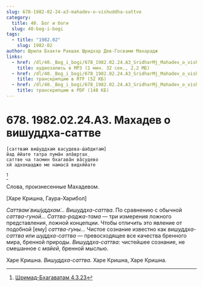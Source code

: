 ```yaml
---
slug: 678-1982-02-24-a3-mahadev-o-vishuddha-sattve
category:
  title: 40. Бог и боги
  slug: 40-bog-i-bogi
tags:
  - title: "1982.02"
    slug: 1982-02
author: Шрила Бхакти Ракшак Шридхар Дев-Госвами Махарадж
links:
  - href: /dl/40._Bog_i_bogi/678_1982.02.24.A3_SridharMj_Mahadev_o_vishuddha-sattve.mp3
    title: аудиозапись в MP3 (1 мин. 32 сек., 2,2 МБ)
  - href: /dl/40._Bog_i_bogi/678_1982.02.24.A3_SridharMj_Mahadev_o_vishuddha-sattve.rtf
    title: транскрипцию в RTF (52 КБ)
  - href: /dl/40._Bog_i_bogi/678_1982.02.24.A3_SridharMj_Mahadev_o_vishuddha-sattve.pdf
    title: транскрипцию в PDF (148 КБ)
---
```


# 678. 1982.02.24.А3. Махадев о вишуддха-саттве

    [саттвам̇ виш́уддхам̇ васудева-ш́абдитам̇]
    йад ӣйате татра пума̄н апа̄вр̣тах̣
    саттве ча тасмин бхагава̄н ва̄судево
    хй адхокш̣аджо ме намаса̄ видхӣйате
[^_ftn1]

Слова, произнесенные Махадевом.

[Харе Кришна, Гаура-Харибол]

*Саттвам̇ виш́уддхам̇… Вишуддха-саттва*. По сравнению с обычной *саттва-гуной…* *Саттва-раджа-тама* — три измерения ложного представления, ложной концепции. Чтобы отличить это явление от подобной [ему] *саттва-гуны…* Чистое сознание известно как *вишуддха-саттва* или *шуддха-саттва* — превосходящее все качества бренного мира, бренной природы. *Вишуддха-саттва*: чистейшее сознание, не смешанное с *майей*, бренной мыслью.

Харе Кришна. *Вишуддха-саттва*. Харе Кришна, Харе Кришна.



[^_ftn1]: [Шримад-Бхагаватам 4.3.23](../notes/shrimad-bhagavatam/shrimad-bhagavatam-4-3-23.md)

